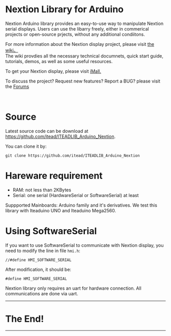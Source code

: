 # Nextion Library for Arduino 
Nextion Arduino library provides an easy-to-use way to manipulate Nextion serial displays. 
Users can use the libarry freely, either in commerical projects or open-source prjects,  without any additional condiitons. 

For more information about the Nextion display project, please visit [the wiki。](http://wiki.iteadstudio.com/Nextion_HMI_Solution)  
The wiki provdies all the necessary technical documnets, quick start guide, tutorials, demos, as well as some useful resources.

To get your Nextion display, please visit [iMall.](http://imall.itead.cc/display/nextion.html)

To discuss the project?  Request new features?  Report a BUG? please visit the [Forums](http://support.iteadstudio.com/discussions/1000058038)

​
# Source 

Latest source code can be download at https://github.com/itead/ITEADLIB_Arduino_Nextion.

You can clone it by:

    git clone https://github.com/itead/ITEADLIB_Arduino_Nextion


# Hareware requirement 

  - RAM: not less than 2KBytes
  - Serial: one serial (HardwareSerial or SoftwareSerial) at least 

Suppported Mainboards: Arduino family and it's derivatives.
We test this library with Iteaduino UNO and Iteaduino Mega2560.


# Using SoftwareSerial

If you want to use SoftwareSerial to communicate with Nextion display, you need to modify
the line in file `hmi.h`: 

    //#define HMI_SOFTWARE_SERIAL

After modification, it should be:

    #define HMI_SOFTWARE_SERIAL

Nextion library only requires an uart for hardware connection. All communications are done via uart.   

-------------------------------------------------------------------------------

# The End!

-------------------------------------------------------------------------------
